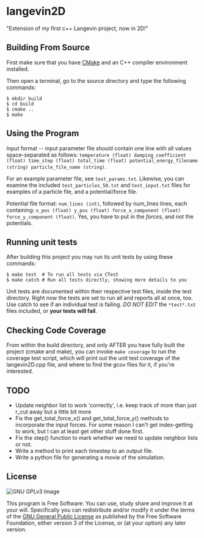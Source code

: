 # langevin2D

"Extension of my first c++ Langevin project, now in 2D!"

## Building From Source

First make sure that you have [CMake](http://www.cmake.org/) and an C++ compiler environment installed.

Then open a terminal, go to the source directory and type the following commands:

    $ mkdir build
    $ cd build
    $ cmake ..
    $ make

## Using the Program

Input format --  input parameter file should contain one line with all values space-separated as follows:
`temperature (float) damping_coefficient (float) time_step (float) total_time (float) potential_energy_filename (string) particle_file_name (string)`.

For an example parameter file, see `test_params.txt`. Likewise, you can examine the included `test_particles_50.txt` and `test_input.txt` files for examples of a particle file, and a potential/force file.

Potential file format:
`num_lines (int)`, followed by num_lines lines, each containing:
`x_pos (float) y_pos (float) force_x_component (float) force_y_component (float)`. Yes, you have to put in the *forces*, and not the potentials.

## Running unit tests

After building this project you may run its unit tests by using these commands:

    $ make test  # To run all tests via CTest
    $ make catch # Run all tests directly, showing more details to you

Unit tests are documented within their respective test files, inside the test directory. 
Right now the tests are set to run all and reports all at once, too. Use catch to see if an individual test is failing. *DO NOT EDIT* the `*test*.txt` files included, or **your tests will fail**.

## Checking Code Coverage

From within the build directory, and only AFTER you have fully built the project (cmake and make), you can invoke `make coverage` to run the coverage test script, which will print out the unit test coverage of the langevin2D.cpp file, and where to find the gcov files for it, if you're interested.

## TODO

* Update neighbor list to work 'correctly', i.e. keep track of more than just r_cut away but a little bit more
* Fix the get_total_force_x() and get_total_force_y() methods to incorporate the input forces. For some reason I can't get index-getting to work, but I can at least get other stuff done first.
* Fix the step() function to mark whether we need to update neighbor lists or not.
* Write a method to print each timestep to an output file.
* Write a python file for generating a movie of the simulation.

## License

![GNU GPLv3 Image](https://www.gnu.org/graphics/gplv3-127x51.png)

This program is Free Software: You can use, study share and improve it at your
will. Specifically you can redistribute and/or modify it under the terms of the
[GNU General Public License](https://www.gnu.org/licenses/gpl.html) as
published by the Free Software Foundation, either version 3 of the License, or
(at your option) any later version.